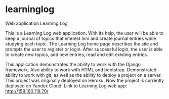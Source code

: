 # learninglog

Web application Learning Log

This is a Learning Log web application. With its help, the user will be able to keep a journal of topics that interest him and create journal entries while studying each topic.
The Learning Log home page describes the site and prompts the user to register or login. After successful login, the user is able to create new topics, add new entries,
read and edit existing entries.

This application demonstrates the ability to work with the Django framework. Also ability to work with HTML and bootstrap.
Demonstrated ability to work with git, as well as the ability to deploy a project on a server. 
This project was originally deployed on Heroku. Now the project is currently deployed on Yandex Cloud.
Link to Learning Log web app: http://158.160.119.70/
